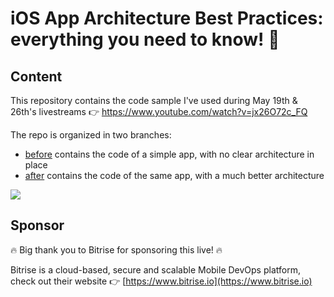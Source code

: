 # iOS App Architecture Best Practices: everything you need to know! 🚀

## Content

This repository contains the code sample I've used during May 19th & 26th's livestreams 👉 https://www.youtube.com/watch?v=jx26O72c_FQ

The repo is organized in two branches:

* [before](https://github.com/vincent-pradeilles/live-ios-app-architecture/tree/before) contains the code of a simple app, with no clear architecture in place
* [after](https://github.com/vincent-pradeilles/live-ios-app-architecture/tree/after) contains the code of the same app, with a much better architecture

[![](https://img.youtube.com/vi/jx26O72c_FQ/0.jpg)](https://www.youtube.com/watch?v=jx26O72c_FQ)

## Sponsor

🔥 Big thank you to Bitrise for sponsoring this live! 🔥

Bitrise is a cloud-based, secure and scalable Mobile DevOps platform, check out their website 👉 [https://www.bitrise.io](https://www.bitrise.io)
